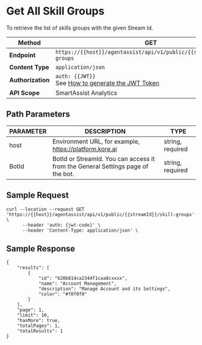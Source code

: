 # Get All Skill Groups

To retrieve the list of skills groups with the given Stream Id.

| **Method**          | GET                                                                  |
|-----------------|----------------------------------------------------------------------|
| **Endpoint**        | `https://{{host}}/agentassist/api/v1/public/{{streamId}}/skill-groups` |
| **Content Type**    | `application/json`                                                   |
| **Authorization**   | `auth: {{JWT}}` <br>See [How to generate the JWT Token](../automation/api-introduction.md#generating-the-jwt-token) |
| **API Scope**       | SmartAssist Analytics                                                 |

## Path Parameters

| **PARAMETER** | **DESCRIPTION**                                            | **TYPE**          |
|-----------|--------------------------------------------------------|---------------|
| host      | Environment URL, for example, https://platform.kore.ai | string, required |
| BotId     | BotId or StreamId. You can access it from the General Settings page of the bot. | string, required |

## Sample Request

```
curl --location --request GET 'https://{{host}}/agentassist/api/v1/public/{{streamId}}/skill-groups' \
      --header 'auth: {jwt-code}' \
      --header 'Content-Type: application/json' \
```

## Sample Response

```
{
    "results": [
        {
            "id": "620b814ca2344f1caa8cxxxx",
            "name": "Account Management",
            "description": "Manage Account and its Settings",
            "color": "#f0f0f0"
        }
    ],
    "page": 1,
    "limit": 10,
    "hasMore": true,
    "totalPages": 1,
    "totalResults": 1
}
```
